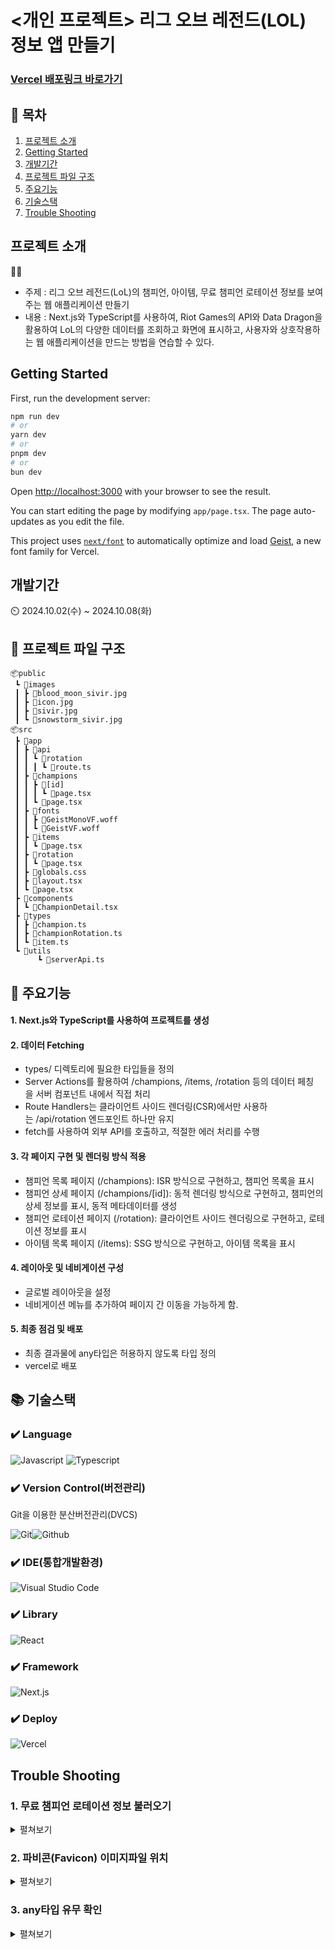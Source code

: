 # <개인 프로젝트> 리그 오브 레전드(LOL) 정보 앱 만들기

### [ Vercel 배포링크 바로가기 ](https://lol-dex-next-app.vercel.app/)

## 📖 목차

1. [프로젝트 소개](#프로젝트-소개)
2. [Getting Started](#Getting-Started)
3. [개발기간](#개발기간)
4. [프로젝트 파일 구조](#프로젝트-파일-구조)
5. [주요기능](#주요기능)
6. [기술스택](#기술스택)
7. [Trouble Shooting](#trouble-shooting)

## 프로젝트 소개

👨‍🏫

- 주제 : 리그 오브 레전드(LoL)의 챔피언, 아이템, 무료 챔피언 로테이션 정보를 보여주는 웹 애플리케이션 만들기
- 내용 : Next.js와 TypeScript를 사용하여, Riot Games의 API와 Data Dragon을 활용하여 LoL의 다양한 데이터를 조회하고 화면에 표시하고, 사용자와 상호작용하는 웹 애플리케이션을 만드는 방법을 연습할 수 있다.

## Getting Started

First, run the development server:

```bash
npm run dev
# or
yarn dev
# or
pnpm dev
# or
bun dev
```

Open [http://localhost:3000](http://localhost:3000) with your browser to see the result.

You can start editing the page by modifying `app/page.tsx`. The page auto-updates as you edit the file.

This project uses [`next/font`](https://nextjs.org/docs/app/building-your-application/optimizing/fonts) to automatically optimize and load [Geist](https://vercel.com/font), a new font family for Vercel.

## 개발기간

⏲️ 2024.10.02(수) ~ 2024.10.08(화)

## 📜 프로젝트 파일 구조

```
📦public
 ┗ 📂images
 ┃ ┣ 📜blood_moon_sivir.jpg
 ┃ ┣ 📜icon.jpg
 ┃ ┣ 📜sivir.jpg
 ┃ ┗ 📜snowstorm_sivir.jpg
📦src
 ┣ 📂app
 ┃ ┣ 📂api
 ┃ ┃ ┗ 📂rotation
 ┃ ┃ ┃ ┗ 📜route.ts
 ┃ ┣ 📂champions
 ┃ ┃ ┣ 📂[id]
 ┃ ┃ ┃ ┗ 📜page.tsx
 ┃ ┃ ┗ 📜page.tsx
 ┃ ┣ 📂fonts
 ┃ ┃ ┣ 📜GeistMonoVF.woff
 ┃ ┃ ┗ 📜GeistVF.woff
 ┃ ┣ 📂items
 ┃ ┃ ┗ 📜page.tsx
 ┃ ┣ 📂rotation
 ┃ ┃ ┗ 📜page.tsx
 ┃ ┣ 📜globals.css
 ┃ ┣ 📜layout.tsx
 ┃ ┗ 📜page.tsx
 ┣ 📂components
 ┃ ┗ 📜ChampionDetail.tsx
 ┣ 📂types
 ┃ ┣ 📜champion.ts
 ┃ ┣ 📜championRotation.ts
 ┃ ┗ 📜item.ts
 ┗ 📂utils
      ┗ 📜serverApi.ts
```

## 💜 주요기능

#### 1. Next.js와 TypeScript를 사용하여 프로젝트를 생성

#### 2. 데이터 Fetching

- types/ 디렉토리에 필요한 타입들을 정의
- Server Actions를 활용하여 /champions, /items, /rotation 등의 데이터 페칭을 서버 컴포넌트 내에서 직접 처리
- Route Handlers는 클라이언트 사이드 렌더링(CSR)에서만 사용하는 /api/rotation 엔드포인트 하나만 유지
- fetch를 사용하여 외부 API를 호출하고, 적절한 에러 처리를 수행

#### 3. 각 페이지 구현 및 렌더링 방식 적용

- 챔피언 목록 페이지 (/champions): ISR 방식으로 구현하고, 챔피언 목록을 표시
- 챔피언 상세 페이지 (/champions/[id]): 동적 렌더링 방식으로 구현하고, 챔피언의 상세 정보를 표시, 동적 메타데이터를 생성
- 챔피언 로테이션 페이지 (/rotation): 클라이언트 사이드 렌더링으로 구현하고, 로테이션 정보를 표시
- 아이템 목록 페이지 (/items): SSG 방식으로 구현하고, 아이템 목록을 표시

#### 4. 레이아웃 및 네비게이션 구성

- 글로벌 레이아웃을 설정
- 네비게이션 메뉴를 추가하여 페이지 간 이동을 가능하게 함.

#### 5. 최종 점검 및 배포

- 최종 결과물에 any타입은 허용하지 않도록 타입 정의
- vercel로 배포

## 📚️ 기술스택

### ✔️ Language

![Javascript](https://img.shields.io/badge/JavaScript-F7DF1E?style=for-the-badge&logo=JavaScript&logoColor=white) ![Typescript](https://img.shields.io/badge/TypeScript-007ACC?style=for-the-badge&logo=typescript&logoColor=white)

### ✔️ Version Control(버전관리)

Git을 이용한 분산버전관리(DVCS)

![Git](https://img.shields.io/badge/GIT-E44C30?style=for-the-badge&logo=git&logoColor=white)![Github](https://img.shields.io/badge/GitHub-100000?style=for-the-badge&logo=github&logoColor=white)

### ✔️ IDE(통합개발환경)

![Visual Studio Code](https://img.shields.io/badge/Visual_Studio_Code-0078D4?style=for-the-badge&logo=visual%20studio%20code&logoColor=white)

### ✔️ Library

![React](https://img.shields.io/badge/React-20232A?style=for-the-badge&logo=react&logoColor=61DAFB)

### ✔️ Framework

![Next.js](https://img.shields.io/badge/Next.js-000?logo=nextdotjs&logoColor=fff&style=for-the-badge)

### ✔️ Deploy

![Vercel](https://img.shields.io/badge/Vercel-000000?style=for-the-badge&logo=vercel&logoColor=white)

## Trouble Shooting

### 1. 무료 챔피언 로테이션 정보 불러오기

<details>
<summary>펼쳐보기</summary>
<div markdown="1">

### 1) 문제발생

로테이션 API를 통해 불러온 데이터(rotation)는 숫자 배열로 이루어져 있다.
freeChampionIds의 배열 속 숫자가 getChampions()해 온 데이터의 key 값과 같을 때, 해당 챔피언 데이터만 반환해주면 된다.

```ts
rotation {
  freeChampionIds: [숫자배열],
  freeChampionIdsForNewPlayers: [숫자배열],
  maxNewPlayerLevel: 10
}
```

```ts
champions [
  {
    id: 'Pyke',
    key: '555',
    name: '파이크',
    title: '핏빛 항구의 학살자',
    blurb: '빌지워터 학살의 부두에서 유명한 작살잡이였던 파이크는 거대한 자울치의 뱃속에서 죽음을 맞이할 운명이었지만… 살아 돌아왔다. 이제, 그는 옛 고향의 음습한 골목과 뒷길을 소리 없이 누비며, 타인을 이용하여 부를 쌓은 자들에게 그가 얻은 초자연적인 힘으로 빠르고 잔혹한 최후를 선사한다. 괴물을 사냥한다고 자부했던 도시는 이제 괴물에게 사냥당하고 있다.',
    info: { attack: 9, defense: 3, magic: 1, difficulty: 7 },
     ...
  },
{},{},…,{}
]
```

처음 작성한 코드는 아래와 같다.
그런데 이렇게 작성해서 filteredChampions를 콘솔로 확인해보니 빈배열이 나왔다.

```ts
const strFreeChampionIds = freeChampionIds.map((num) => String(num));
const filteredChampions = champions.filter((champion) =>
  freeChampionIds.includes(champion.key)
);
```

### 2) 원인추론

rotation에서 우리가 필요한 정보는 freeChampionIds라는 안에 바로 숫자가 들어있는 배열이다.
champions에서 비교해야하는 숫자는 배열안에, 객체 안에 'key'라는 키의 value값이다.
champions에서 필요한 내용을 불러오는 과정에서 rotation과 동일하게 생각했기 때문에 아무리 filter와 includes를 사용해도 결과가 빈 배열이 나왔던 것 같다.

### 3) 해결방법

배열메서드인 [filter](https://developer.mozilla.org/ko/docs/Web/JavaScript/Reference/Global_Objects/Array/filter)와 [includes](https://developer.mozilla.org/ko/docs/Web/JavaScript/Reference/Global_Objects/Array/includes)를 사용하는 것은 동일하나,
champions의 숫자인 key를 불러오기 위해 배열에서 객체를 접근하기 위해 **[Object.values()](https://developer.mozilla.org/ko/docs/Web/JavaScript/Reference/Global_Objects/Object/values)**를 사용했다.
형변환(champion.key는 string이고, rotation의 key는 number로 [Number()](https://developer.mozilla.org/ko/docs/Web/JavaScript/Reference/Global_Objects/Number)를 사용)하여

**test라는 함수는 freeChampionIds에 들어있는 숫자와 일치하는 key의 챔피언 정보의 객체만 불러오게 된다.**

### 4) 결과 (CSR 방법으로 변경하기 전 코드)

![](https://github.com/user-attachments/assets/51eab5a9-2d97-4225-96dc-c65419ab2cce)

 <br>
</div>
</details>

### 2. 파비콘(Favicon) 이미지파일 위치

<details>
<summary>펼쳐보기</summary>
<div markdown="1">

### 1) 문제발생

yarn build를 해도 파비콘 설정이 반영되지 않음.

```ts
export const metadata: Metadata = {
  title: "리그 오브 레전드 정보 앱",
  description: "리그 오브 레전드 정보를 나타내는 next.js로 만든 앱입니다.",
  icons: { icon: "../public/icon.jpg" },
};
```

### 2) 원인추론

로컬 이미지를 담을 'public'폴더를 src폴더 하위폴더로 설정해둠.

### 3) 해결방법

'public'폴더를 src폴더와 동등한 위치로 이동하고, 'public'폴더 내에 'image'폴더를 생성하고 그 안에 이미지 파일을 저장함.

### 4) 결과

```ts
export const metadata: Metadata = {
  title: "리그 오브 레전드 정보 앱",
  description: "리그 오브 레전드 정보를 나타내는 next.js로 만든 앱입니다.",
  icons: { icon: "/images/icon.jpg" },
};
```

(꼭 기존 프로젝트에 존재하던 Favicon.ico파일은 삭제할 것. 삭제하지 않으면 우선으로 반영되어 배포 시 반영이 안됨.)

 <br>
</div>
</details>

### 3. any타입 유무 확인

<details>
<summary>펼쳐보기</summary>
<div markdown="1">

### 1) 문제발생

로테이션 페이지에서,
빌드 시점 후로는 타입에러가 없었으나, vercel로 배포할 때 빌드 시 any타입에 대한 에러가 발생함.

### 2) 원인추론

타입을 확실하게 지정해주지 않아 rotation이나 champions의 데이터가 빈배열이 나올 수도 있기 때문에 타입 선언을 확실하게 해줘야 함.

### 3) 해결방법

마우스 커서를 올려 any타입이 나올 수도 있는 부분에 대하여 타입 선언을 했다.

### 4) 결과

![타입선언부분](https://github.com/user-attachments/assets/1518e3c0-d102-48fa-99b9-a2e41b76af3e)

 <br>
</div>
</details>

